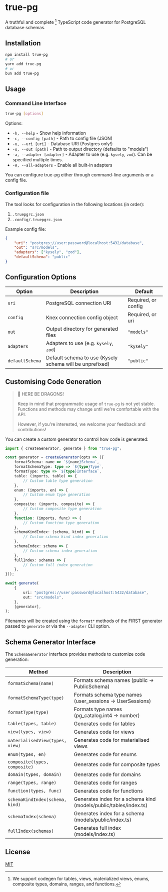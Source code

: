 # true-pg

A truthful and complete [^1] TypeScript code generator for PostgreSQL database schemas.

## Installation

```bash
npm install true-pg
# or
yarn add true-pg
# or
bun add true-pg
```

## Usage

### Command Line Interface

```bash
true-pg [options]
```

Options:

-   `-h, --help` - Show help information
-   `-c, --config [path]` - Path to config file (JSON)
-   `-u, --uri [uri]` - Database URI (Postgres only!)
-   `-o, --out [path]` - Path to output directory (defaults to "models")
-   `-a, --adapter [adapter]` - Adapter to use (e.g. `kysely`, `zod`). Can be specified multiple times.
-   `-A, --all-adapters` - Enable all built-in adapters

You can configure true-pg either through command-line arguments or a config file.

### Configuration file

The tool looks for configuration in the following locations (in order):

1. `.truepgrc.json`
2. `.config/.truepgrc.json`

Example config file:

```json
{
	"uri": "postgres://user:password@localhost:5432/database",
	"out": "src/models",
	"adapters": ["kysely", "zod"],
	"defaultSchema": "public"
}
```

## Configuration Options

| Option          | Description                                              | Default             |
| --------------- | -------------------------------------------------------- | ------------------- |
| `uri`           | PostgreSQL connection URI                                | Required, or config |
| `config`        | Knex connection config object                            | Required, or uri    |
| `out`           | Output directory for generated files                     | `"models"`          |
| `adapters`      | Adapters to use (e.g. `kysely`, `zod`)                   | `"kysely"`          |
| `defaultSchema` | Default schema to use (Kysely schema will be unprefixed) | `"public"`          |

## Customising Code Generation

> 🔔 HERE BE DRAGONS!
>
> Keep in mind that programmatic usage of `true-pg` is not yet stable. Functions and methods may change until we're comfortable with the API.
>
> However, if you're interested, we welcome your feedback and contributions!

You can create a custom generator to control how code is generated:

```typescript
import { createGenerator, generate } from "true-pg";

const generator = createGenerator(opts => ({
	formatSchema: name => `${name}Schema`,
	formatSchemaType: type => `${type}Type`,
	formatType: type => `${type}Interface`,
	table: (imports, table) => {
		// Custom table type generation
	},
	enum: (imports, en) => {
		// Custom enum type generation
	},
	composite: (imports, composite) => {
		// Custom composite type generation
	},
	function: (imports, func) => {
		// Custom function type generation
	},
	schemaKindIndex: (schema, kind) => {
		// Custom schema kind index generation
	},
	schemaIndex: schema => {
		// Custom schema index generation
	},
	fullIndex: schemas => {
		// Custom full index generation
	},
}));

await generate(
	{
		uri: "postgres://user:password@localhost:5432/database",
		out: "src/models",
	},
	[generator],
);
```

Filenames will be created using the `format*` methods of the FIRST generator passed to `generate` or via the `--adapter` CLI option.

## Schema Generator Interface

The `SchemaGenerator` interface provides methods to customize code generation:

| Method                          | Description                                                       |
| ------------------------------- | ----------------------------------------------------------------- |
| `formatSchema(name)`            | Formats schema names (public -> PublicSchema)                     |
| `formatSchemaType(type)`        | Formats schema type names (user_sessions -> UserSessions)         |
| `formatType(type)`              | Formats type names (pg_catalog.int4 -> number)                    |
| `table(types, table)`           | Generates code for tables                                         |
| `view(types, view)`             | Generates code for views                                          |
| `materialisedView(types, view)` | Generates code for materialised views                             |
| `enum(types, en)`               | Generates code for enums                                          |
| `composite(types, composite)`   | Generates code for composite types                                |
| `domain(types, domain)`         | Generates code for domains                                        |
| `range(types, range)`           | Generates code for ranges                                         |
| `function(types, func)`         | Generates code for functions                                      |
| `schemaKindIndex(schema, kind)` | Generates index for a schema kind (models/public/tables/index.ts) |
| `schemaIndex(schema)`           | Generates index for a schema (models/public/index.ts)             |
| `fullIndex(schemas)`            | Generates full index (models/index.ts)                            |

## License

[MIT](LICENSE)

[^1]: We support codegen for tables, views, materialized views, enums, composite types, domains, ranges, and functions.
